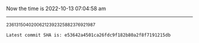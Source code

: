 Now the time is 2022-10-13 07:04:58 am

---

<small>23613150402006212392325882376921987</small>

```txt
Latest commit SHA is: e53642a4501ca26fdc9f182b80a2f8f7191215db
```
